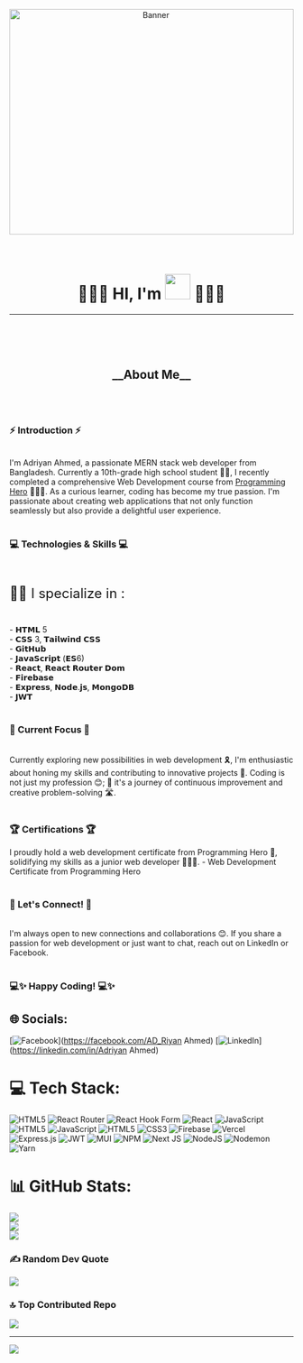 <p align="center">
  <img src="https://i.ibb.co/Fbyd70M/html-system-website-concept-23-2150376756.jpg" alt="Banner" width="100%" height="400">
</p>
<br>
<h1 align="center" style="font-family: 'Lexend Deca', 'Inter', 'Roboto' sans-serif;">🙋🏻‍♂️ HI, I'm <img style="margin-bottom: -10px;" src="https://i.ibb.co/DR3Gfbh/4r7-Rcu-Logo-Makr.png" height="45"> 👨🏻‍💼</h1>
<hr>
<br>
<br>
<br>
<h2 align="center" style="font-family: 'Lexend Deca', 'Inter', 'Roboto' sans-serif;"> __About Me__ </h2>
<br><br>
<h3 style="font-family: 'Lexend Deca', 'Inter', 'Roboto' sans-serif;">⚡ Introduction ⚡️</h3>
<br>I'm Adriyan Ahmed, a passionate MERN stack web developer from Bangladesh. Currently a 10th-grade high school student 👨‍🎓, I recently completed a comprehensive Web Development course from <a href="https://www.programming-hero.com">Programming Hero</a> 👨🏻‍💻. As a curious learner, coding has become my true passion. I'm passionate about creating web applications that not only function seamlessly but also provide a delightful user experience.<br><br>
<h3 style="font-family: 'Lexend Deca', 'Inter', 'Roboto' sans-serif;">💻 Technologies & Skills 💻</h3><br><p style="font-size: 24px;">👨‍💼 I specialize in :</p><br>- 𝗛𝗧𝗠𝗟 5<br>- 𝗖𝗦𝗦 3, 𝗧𝗮𝗶𝗹𝘄𝗶𝗻𝗱 𝗖𝗦𝗦<br>- 𝗚𝗶𝘁𝗛𝘂𝗯<br>- 𝗝𝗮𝘃𝗮𝗦𝗰𝗿𝗶𝗽𝘁 (𝗘𝗦6)<br>- 𝗥𝗲𝗮𝗰𝘁, 𝗥𝗲𝗮𝗰𝘁 𝗥𝗼𝘂𝘁𝗲𝗿 𝗗𝗼𝗺<br>- 𝗙𝗶𝗿𝗲𝗯𝗮𝘀𝗲<br>- 𝗘𝘅𝗽𝗿𝗲𝘀𝘀, 𝗡𝗼𝗱𝗲.𝗷𝘀, 𝗠𝗼𝗻𝗴𝗼𝗗𝗕<br>- 𝗝𝗪𝗧<br><br> 
<h3 style="font-family: 'Lexend Deca', 'Inter', 'Roboto' sans-serif;">🌱 Current Focus 🌱</h3><br>Currently exploring new possibilities in web development 🎗️, I'm enthusiastic about honing my skills and contributing to innovative projects 🎢. Coding is not just my profession 😊; 🎯 it's a journey of continuous improvement and creative problem-solving 🛣️.<br><br><h3 style="font-family: 'Lexend Deca', 'Inter', 'Roboto' sans-serif;">🏆 Certifications 🏆</h3>I proudly hold a web development certificate from Programming Hero 🏅, solidifying my skills as a junior web developer 👨🏻‍💻. 
- Web Development Certificate from Programming Hero<br><br><h3 style="font-family: 'Lexend Deca', 'Inter', 'Roboto' sans-serif;">📠 Let's Connect! 📲</h3><br>I'm always open to new connections and collaborations 😊. If you share a passion for web development or just want to chat, reach out on LinkedIn or Facebook.<br><br><h3 style="font-family: 'Lexend Deca', 'Inter', 'Roboto' sans-serif;">💻✨ Happy Coding! 💻✨</h3>


## 🌐 Socials:
[![Facebook](https://img.shields.io/badge/Facebook-%231877F2.svg?logo=Facebook&logoColor=white)](https://facebook.com/AD_Riyan Ahmed) [![LinkedIn](https://img.shields.io/badge/LinkedIn-%230077B5.svg?logo=linkedin&logoColor=white)](https://linkedin.com/in/Adriyan Ahmed) 

# 💻 Tech Stack:
![HTML5](https://img.shields.io/badge/html5-%23E34F26.svg?style=for-the-badge&logo=html5&logoColor=white) ![React Router](https://img.shields.io/badge/React_Router-CA4245?style=for-the-badge&logo=react-router&logoColor=white) ![React Hook Form](https://img.shields.io/badge/React%20Hook%20Form-%23EC5990.svg?style=for-the-badge&logo=reacthookform&logoColor=white) ![React](https://img.shields.io/badge/react-%2320232a.svg?style=for-the-badge&logo=react&logoColor=%2361DAFB) ![JavaScript](https://img.shields.io/badge/javascript-%23323330.svg?style=for-the-badge&logo=javascript&logoColor=%23F7DF1E) ![HTML5](https://img.shields.io/badge/html5-%23E34F26.svg?style=for-the-badge&logo=html5&logoColor=white) ![JavaScript](https://img.shields.io/badge/javascript-%23323330.svg?style=for-the-badge&logo=javascript&logoColor=%23F7DF1E) ![HTML5](https://img.shields.io/badge/html5-%23E34F26.svg?style=for-the-badge&logo=html5&logoColor=white) ![CSS3](https://img.shields.io/badge/css3-%231572B6.svg?style=for-the-badge&logo=css3&logoColor=white) ![Firebase](https://img.shields.io/badge/firebase-%23039BE5.svg?style=for-the-badge&logo=firebase) ![Vercel](https://img.shields.io/badge/vercel-%23000000.svg?style=for-the-badge&logo=vercel&logoColor=white) ![Express.js](https://img.shields.io/badge/express.js-%23404d59.svg?style=for-the-badge&logo=express&logoColor=%2361DAFB) ![JWT](https://img.shields.io/badge/JWT-black?style=for-the-badge&logo=JSON%20web%20tokens) ![MUI](https://img.shields.io/badge/MUI-%230081CB.svg?style=for-the-badge&logo=mui&logoColor=white) ![NPM](https://img.shields.io/badge/NPM-%23CB3837.svg?style=for-the-badge&logo=npm&logoColor=white) ![Next JS](https://img.shields.io/badge/Next-black?style=for-the-badge&logo=next.js&logoColor=white) ![NodeJS](https://img.shields.io/badge/node.js-6DA55F?style=for-the-badge&logo=node.js&logoColor=white) ![Nodemon](https://img.shields.io/badge/NODEMON-%23323330.svg?style=for-the-badge&logo=nodemon&logoColor=%BBDEAD) ![Yarn](https://img.shields.io/badge/yarn-%232C8EBB.svg?style=for-the-badge&logo=yarn&logoColor=white)
# 📊 GitHub Stats:
![](https://github-readme-stats.vercel.app/api?username=Adriyan-Ahmed&theme=algolia&hide_border=false&include_all_commits=true&count_private=true)<br/>
![](https://github-readme-streak-stats.herokuapp.com/?user=Adriyan-Ahmed&theme=algolia&hide_border=false)<br/>
![](https://github-readme-stats.vercel.app/api/top-langs/?username=Adriyan-Ahmed&theme=algolia&hide_border=false&include_all_commits=true&count_private=true&layout=compact)

### ✍️ Random Dev Quote
![](https://quotes-github-readme.vercel.app/api?type=horizontal&theme=radical)

### 🔝 Top Contributed Repo
![](https://github-contributor-stats.vercel.app/api?username=Adriyan-Ahmed&limit=5&theme=algolia&combine_all_yearly_contributions=true)

---
[![](https://visitcount.itsvg.in/api?id=Adriyan-Ahmed&icon=8&color=0)](https://visitcount.itsvg.in)

<!-- Proudly created with GPRM ( https://gprm.itsvg.in ) -->
